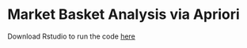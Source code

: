 # Market Basket Analysis via Apriori 
Download Rstudio to run the code [here](https://rstudio.com/products/rstudio/download/)
